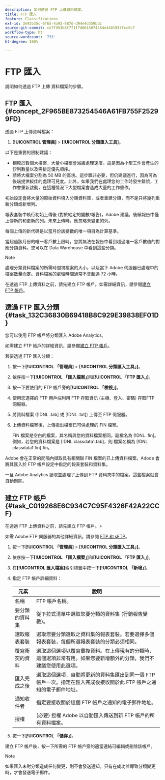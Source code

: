 ```yaml
---
description: 如何透過 FTP 上傳資料檔案。
title: FTP 匯入
feature: Classifications
exl-id: 3e93b35c-6f65-4a93-887d-d94e4d359bdc
source-git-commit: ce7f953b8f7f1f7d0616074454e4401937fcc0c7
workflow-type: ht
source-wordcount: '733'
ht-degree: 100%

---
```


# FTP 匯入

說明如何透過 FTP 上傳 資料檔案的步驟。

## FTP 匯入 {#concept_2F965BE873254546A61FB755F25299FD}

透過 FTP 上傳資料檔案：

1. **[!UICONTROL 管理員]** > **[!UICONTROL 分類匯入工具]**。

以下是重要的限制建議：

* 相較於數個大檔案，大量小檔案會減緩處理速度。這是因為小型工作會產生的佇列數量以及需排定優先順序。
* 請將大檔案分割為 50 MB 的區塊。這步驟非必要，但仍建議進行，因為可為後端提供較佳的處理可見度。此外，如果我們在處理您的工作時發生錯誤，工作會重新啟動，在這種情況下大型檔案會造成大量的工作重作。

初始設定會將大量的原始資料填入分類資料庫，或者重建分類，而不是只將幾列重新分類或新增列。

報表套裝中執行初始上傳後 (對於給定的變數/報告)，Adobe 建議，後續報告中僅上傳新的和更新的列。未來上傳時，應忽略未變更的列。

每個上傳的新代碼是以當月份該變數的唯一項目為計算基準。

當超過該月份的唯一客戶數上限時，您將無法在報告中看到超過唯一客戶數值的對應分類資料。您可以在 Data Warehouse 中看到這些分類。

>[!NOTE]
>
>處理分類資料檔案的所需時間視檔案的大小，以及當下 Adobe 伺服器已處理中的檔案數量而定。資料檔案的處理時間通常不會超過 72 小時。

在透過 FTP 上傳資料之前，請先建立 FTP 帳戶。如需詳細資訊，請參閱[建立 FTP 帳戶](/help/components/classifications/importer/c-uploading-saint-data-files-via-ftp.md#task_C019268E6C934C7C95F4326F42A22CCF)。

## 透過 FTP 匯入分類 {#task_132C36830B69418B8C929E39838EF01D}

您可以使用 FTP 帳戶將分類匯入 Adobe Analytics。

如需建立 FTP 帳戶的詳細資訊，請參閱[建立 FTP 帳戶](/help/components/classifications/importer/c-uploading-saint-data-files-via-ftp.md#task_C019268E6C934C7C95F4326F42A22CCF)。

若要透過 FTP 匯入分類：

1. 按一下&#x200B;**[!UICONTROL 「管理員]** > **[!UICONTROL 分類匯入工具」]**。
1. 依序按一下&#x200B;**[!UICONTROL 「匯入檔案」]**&#x200B;和&#x200B;**[!UICONTROL 「FTP 匯入」]**。
1. 按一下要使用的 FTP 帳戶旁的&#x200B;**[!UICONTROL 「檢視」]**。
1. 使用您選擇的 FTP 用戶端利用 FTP 存取資訊 (主機、登入、密碼) 存取FTP 伺服器。
1. 將資料檔案 ([!DNL .tab] 或 [!DNL .txt]) 上傳至 FTP 伺服器。
1. 上傳資料檔案後，上傳指出檔案已可供處理的 FIN 檔案。

   FIN 檔案是空白的檔案，其名稱與您的資料檔案相同，副檔名為 [!DNL .fin]。例如，若您的資料檔案是 [!DNL classdata1.tab]，則 檔案名稱為 [!DNL classdata1.fin].fin。

Adobe 會在正常的間隔內擷取具有相關聯 FIN 檔案的已上傳資料檔案。Adode 會將其匯入於 FTP 帳戶設定中指定的報表套裝和資料集。

一旦 Adobe Analytics 讀取並處理了上傳到 FTP 資料夾中的檔案，這些檔案就會自動刪除。

## 建立 FTP 帳戶 {#task_C019268E6C934C7C95F4326F42A22CCF}

在透過 FTP 上傳資料之前，請先建立 FTP 帳戶。>

如需 Adobe FTP 伺服器的其他詳細資訊，請參閱 [FTP 和 sFTP](https://experienceleague.adobe.com/docs/analytics/export/ftp-and-sftp/ftp-overview.html?lang=zh-Hant)。

1. 按一下&#x200B;**[!UICONTROL 「管理員]** > **[!UICONTROL 分類匯入工具」]**。
1. 依序按一下&#x200B;**[!UICONTROL 「匯入檔案」]**&#x200B;和&#x200B;**[!UICONTROL 「FTP 匯入」]**。
1. 在&#x200B;**[!UICONTROL 匯入檔案]**&#x200B;索引標籤中按一下&#x200B;**[!UICONTROL 「新增」]**。
1. 指定 FTP 帳戶詳細資料：

   | 元素 | 說明 |
   |---|---|
   | 名稱 | FTP 帳戶名稱。 |
   | 要分類的資料集 | 從下拉式清單中選取您要分類的資料集 (行銷報告變數)。 |
   | 選取報表套裝 | 選取您要分類選取之資料集的報表套裝。若要選擇多個報表套裝，每個所選報表套裝的分類必須相同。 |
   | 覆寫衝突的資料 | 選取這個選項以覆寫重複資料。在上傳現有的分類時，這個選項非常有用。如果您要新增額外的分類，我們不建議您使用此選項。 |
   | 匯入完成之後 | 選取這個選項，自動將更新的資料集匯出到同一個 FTP 帳戶一次。指定在匯入完成後接收關於此 FTP 帳戶之通知的電子郵件地址。 |
   | 通知收件者 | 指定要接收關於這個 FTP 帳戶之通知的電子郵件地址。 |
   | 授權 | (必要) 授權 Adobe 以自動匯入傳送到新 FTP 帳戶的所有資料檔案。 |

1. 按一下&#x200B;**[!UICONTROL 「儲存」]**。

建立 FTP 帳戶後，按一下所需的 FTP 帳戶旁的適當連結可編輯或刪除該帳戶。

>[!NOTE]
>
>如果匯入未對分類造成任何變更，則不會發送通知。只有在成功並導致分類變更時，才會發送電子郵件。
